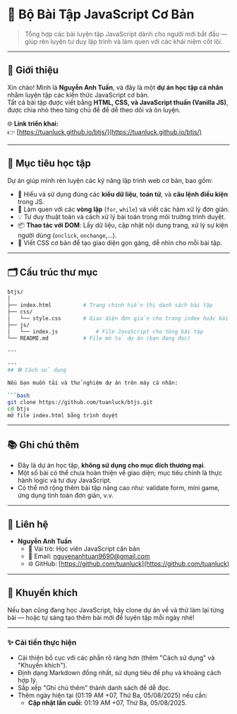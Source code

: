# 📘 Bộ Bài Tập JavaScript Cơ Bản

> Tổng hợp các bài luyện tập JavaScript dành cho người mới bắt đầu — giúp rèn luyện tư duy lập trình và làm quen với các khái niệm cốt lõi.

---

## 📌 Giới thiệu

Xin chào! Mình là **Nguyễn Anh Tuấn**, và đây là một **dự án học tập cá nhân** nhằm luyện tập các kiến thức JavaScript cơ bản.  
Tất cả bài tập được viết bằng **HTML, CSS, và JavaScript thuần (Vanilla JS)**, được chia nhỏ theo từng chủ đề để dễ theo dõi và ôn luyện.

🌐 **Link triển khai:**  
👉 [https://tuanluck.github.io/btjs/](https://tuanluck.github.io/btjs/)

---

## 🎯 Mục tiêu học tập

Dự án giúp mình rèn luyện các kỹ năng lập trình web cơ bản, bao gồm:

- 🧠 Hiểu và sử dụng đúng các **kiểu dữ liệu**, **toán tử**, và **câu lệnh điều kiện** trong JS.
- 🔁 Làm quen với các **vòng lặp** (`for`, `while`) và viết các hàm xử lý đơn giản.
- 💡 Tư duy thuật toán và cách xử lý bài toán trong môi trường trình duyệt.
- 📦 **Thao tác với DOM**: Lấy dữ liệu, cập nhật nội dung trang, xử lý sự kiện người dùng (`onclick`, `onchange`,...).
- 🎨 Viết CSS cơ bản để tạo giao diện gọn gàng, dễ nhìn cho mỗi bài tập.

---

## 🗂️ Cấu trúc thư mục

```bash
btjs/
│
├── index.html          # Trang chính hiển thị danh sách bài tập
├── css/
│   └── style.css       # Giao diện đơn giản cho trang index hoặc bài tập
├── js/
│   └── index.js            # File JavaScript cho từng bài tập
└── README.md           # File mô tả dự án (bạn đang đọc)

---

---
## 🛠️ Cách sử dụng

Nếu bạn muốn tải và thử nghiệm dự án trên máy cá nhân:

```bash
git clone https://github.com/tuanluck/btjs.git
cd btjs
mở file index.html bằng trình duyệt
```

---

## 📚 Ghi chú thêm
- Đây là dự án học tập, **không sử dụng cho mục đích thương mại**.
- Một số bài có thể chưa hoàn thiện về giao diện; mục tiêu chính là thực hành logic và tư duy JavaScript.
- Có thể mở rộng thêm bài tập nâng cao như: validate form, mini game, ứng dụng tính toán đơn giản, v.v.

---

## 📧 Liên hệ
- **Nguyễn Anh Tuấn**  
  - 💼 Vai trò: Học viên JavaScript căn bản  
  - 📧 Email: [nguyenanhtuan9690@gmail.com](mailto:nguyenanhtuan9690@gmail.com)  
  - 🌐 GitHub: [https://github.com/tuanluck](https://github.com/tuanluck)  

---

## 🧠 Khuyến khích
Nếu bạn cũng đang học JavaScript, hãy clone dự án về và thử làm lại từng bài — hoặc tự sáng tạo thêm bài mới để luyện tập mỗi ngày nhé!

---

### ✨ Cải tiến thực hiện
- Cải thiện bố cục với các phần rõ ràng hơn (thêm "Cách sử dụng" và "Khuyến khích").
- Định dạng Markdown đồng nhất, sử dụng tiêu đề phụ và khoảng cách hợp lý.
- Sắp xếp "Ghi chú thêm" thành danh sách để dễ đọc.
- Thêm ngày hiện tại (01:19 AM +07, Thứ Ba, 05/08/2025) nếu cần:  
  - **Cập nhật lần cuối:** 01:19 AM +07, Thứ Ba, 05/08/2025.
